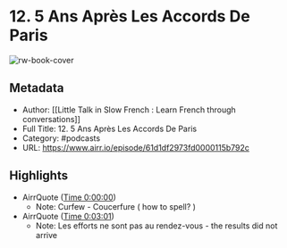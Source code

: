 # 12. 5 Ans Après Les Accords De Paris

![rw-book-cover](https://d3t3ozftmdmh3i.cloudfront.net/production/podcast_uploaded/10868316/10868316-1606152537782-d003cbd4b84c7.jpg)

## Metadata
- Author: [[Little Talk in Slow French : Learn French through conversations]]
- Full Title: 12. 5 Ans Après Les Accords De Paris
- Category: #podcasts
- URL: https://www.airr.io/episode/61d1df2973fd0000115b792c

## Highlights
- AirrQuote ([Time 0:00:00](https://www.airr.io/quote/625ad4106b6164086c09b295))
    - Note: Curfew - Coucerfure ( how to spell? )
- AirrQuote ([Time 0:03:01](https://www.airr.io/quote/625ad4106b6164086c09b293))
    - Note: Les efforts ne sont pas au rendez-vous - the results did not arrive
